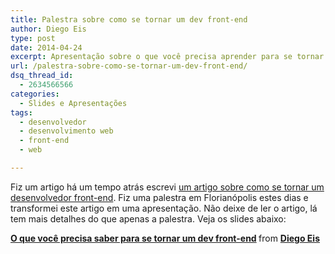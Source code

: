```yaml
---
title: Palestra sobre como se tornar um dev front-end
author: Diego Eis
type: post
date: 2014-04-24
excerpt: Apresentação sobre o que você precisa aprender para se tornar um desenvolvedor front-end.
url: /palestra-sobre-como-se-tornar-um-dev-front-end/
dsq_thread_id:
  - 2634566566
categories:
  - Slides e Apresentações
tags:
  - desenvolvedor
  - desenvolvimento web
  - front-end
  - web

---
```

Fiz um artigo há um tempo atrás escrevi [um artigo sobre como se tornar um desenvolvedor front-end][1]. Fiz uma palestra em Florianópolis estes dias e transformei este artigo em uma apresentação. Não deixe de ler o artigo, lá tem mais detalhes do que apenas a palestra. Veja os slides abaixo:



<div style="margin-bottom:5px">
  <strong> <a href="https://www.slideshare.net/diegoeis/como-tornardevfrontend" title="O que você precisa saber para se tornar um dev front-end" target="_blank">O que você precisa saber para se tornar um dev front-end</a> </strong> from <strong><a href="http://www.slideshare.net/diegoeis" target="_blank">Diego Eis</a></strong>
</div>

 [1]: http://tableless.com.br/tornar-dev-front-end/ "Como se tornar um dev front-end"